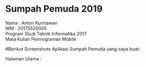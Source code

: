 # Sumpah Pemuda 2019
Nama : Anton Kurniawan <br>
NIM : 20175520005 <br>
Program Studi Teknik Informatika 2017 <br>
Mata Kuliah Pemrograman Mobile <br>


#Berikut Screenshots Aplikasi Sumpah Pemuda yang saya buat: 

Halaman Utama : <br>

